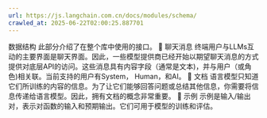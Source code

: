 ```yaml
---
url: https://js.langchain.com.cn/docs/modules/schema/
crawled_at: 2025-06-22T02:00:25.887701
---
```


数据结构
此部分介绍了在整个库中使用的接口。
📄️
聊天消息
终端用户与LLMs互动的主要界面是聊天界面。因此，一些模型提供商已经开始以期望聊天消息的方式提供对底层API的访问。这些消息具有内容字段（通常是文本)，并与用户（或角色)相关联。当前支持的用户有System， Human，和AI。
📄️
文档
语言模型只知道它们所训练的内容的信息。为了让它们能够回答问题或总结其他信息，你需要将信息传递给语言模型。因此，拥有文档的概念非常重要。
📄️
示例
示例是输入/输出对，表示对函数的输入和预期输出。它们可用于模型的训练和评估。
